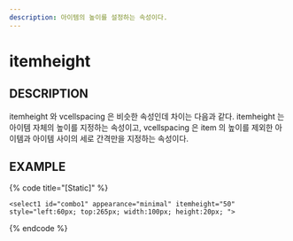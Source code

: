 ```yaml
---
description: 아이템의 높이를 설정하는 속성이다.
---
```


# itemheight

## DESCRIPTION

itemheight 와 vcellspacing 은 비슷한 속성인데 차이는 다음과 같다. itemheight 는 아이템 자체의 높이를 지정하는 속성이고, vcellspacing 은 item 의 높이를 제외한 아이템과 아이템 사이의 세로 간격만을 지정하는 속성이다.

## EXAMPLE

{% code title="\[Static\]" %}
```markup
<select1 id="combo1" appearance="minimal" itemheight="50" 
style="left:60px; top:265px; width:100px; height:20px; ">
```
{% endcode %}

